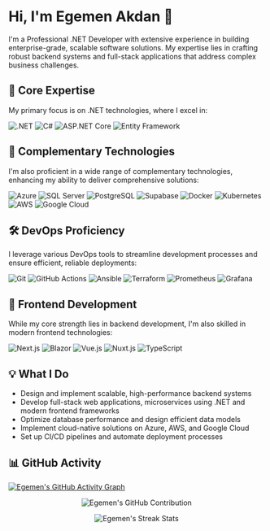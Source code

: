 # Hi, I'm Egemen Akdan 👋

I'm a Professional .NET Developer with extensive experience in building enterprise-grade, scalable software solutions. My expertise lies in crafting robust backend systems and full-stack applications that address complex business challenges.

## 🚀 Core Expertise

My primary focus is on .NET technologies, where I excel in:

![.NET](https://img.shields.io/badge/-.NET-512BD4?style=flat-square&logo=dotnet&logoColor=white)
![C#](https://img.shields.io/badge/-C%23-239120?style=flat-square&logo=c-sharp&logoColor=white)
![ASP.NET Core](https://img.shields.io/badge/-ASP.NET%20Core-512BD4?style=flat-square&logo=dot-net&logoColor=white)
![Entity Framework](https://img.shields.io/badge/-Entity%20Framework-512BD4?style=flat-square&logo=.net&logoColor=white)

## 💼 Complementary Technologies

I'm also proficient in a wide range of complementary technologies, enhancing my ability to deliver comprehensive solutions:

![Azure](https://img.shields.io/badge/-Azure-0089D6?style=flat-square&logo=microsoft-azure&logoColor=white)
![SQL Server](https://img.shields.io/badge/-SQL%20Server-CC2927?style=flat-square&logo=microsoft-sql-server&logoColor=white)
![PostgreSQL](https://img.shields.io/badge/-PostgreSQL-336791?style=flat-square&logo=postgresql&logoColor=white)
![Supabase](https://img.shields.io/badge/-Supabase-3ECF8E?style=flat-square&logo=supabase&logoColor=white)
![Docker](https://img.shields.io/badge/-Docker-2496ED?style=flat-square&logo=docker&logoColor=white)
![Kubernetes](https://img.shields.io/badge/-Kubernetes-326CE5?style=flat-square&logo=kubernetes&logoColor=white)
![AWS](https://img.shields.io/badge/-AWS-232F3E?style=flat-square&logo=amazon-aws&logoColor=white)
![Google Cloud](https://img.shields.io/badge/-Google%20Cloud-4285F4?style=flat-square&logo=google-cloud&logoColor=white)


## 🛠 DevOps Proficiency

I leverage various DevOps tools to streamline development processes and ensure efficient, reliable deployments:

![Git](https://img.shields.io/badge/-Git-F05032?style=flat-square&logo=git&logoColor=white)
![GitHub Actions](https://img.shields.io/badge/-GitHub%20Actions-2088FF?style=flat-square&logo=github-actions&logoColor=white)
![Ansible](https://img.shields.io/badge/-Ansible-EE0000?style=flat-square&logo=ansible&logoColor=white)
![Terraform](https://img.shields.io/badge/-Terraform-623CE4?style=flat-square&logo=terraform&logoColor=white)
![Prometheus](https://img.shields.io/badge/-Prometheus-E6522C?style=flat-square&logo=prometheus&logoColor=white)
![Grafana](https://img.shields.io/badge/-Grafana-F46800?style=flat-square&logo=grafana&logoColor=white)

## 🎨 Frontend Development

While my core strength lies in backend development, I'm also skilled in modern frontend technologies:

![Next.js](https://img.shields.io/badge/-Next.js-000000?style=flat-square&logo=next.js&logoColor=white)
![Blazor](https://img.shields.io/badge/-Blazor-512BD4?style=flat-square&logo=blazor&logoColor=white)
![Vue.js](https://img.shields.io/badge/-Vue.js-4FC08D?style=flat-square&logo=vue.js&logoColor=white)
![Nuxt.js](https://img.shields.io/badge/-Nuxt.js-00C58E?style=flat-square&logo=nuxt.js&logoColor=white)
![TypeScript](https://img.shields.io/badge/-TypeScript-3178C6?style=flat-square&logo=typescript&logoColor=white)

## 💡 What I Do

- Design and implement scalable, high-performance backend systems
- Develop full-stack web applications, microservices using  .NET and modern frontend frameworks
- Optimize database performance and design efficient data models
- Implement cloud-native solutions on Azure, AWS, and Google Cloud
- Set up CI/CD pipelines and automate deployment processes


## 📊 GitHub Activity

[![Egemen's GitHub Activity Graph](https://github-readme-activity-graph.vercel.app/graph?username=egemenakdan&theme=react-dark)](https://github.com/ashutosh00710/github-readme-activity-graph)

<p align="center">
  <img src="https://github-profile-summary-cards.vercel.app/api/cards/profile-details?username=egemenakdan&theme=nord_dark" alt="Egemen's GitHub Contribution"/>
</p>

<p align="center">
  <img src="https://github-readme-streak-stats.herokuapp.com/?user=egemenakdan&theme=gotham" alt="Egemen's Streak Stats" />
</p>


